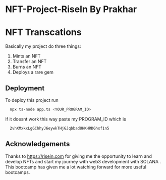 # NFT-Project-RiseIn By Prakhar

# NFT Transcations

Basically my project do three things:
1. Mints an NFT
2. Transfer an NFT
3. Burns an NFT
4. Deploys a rare gem 




## Deployment

To deploy this project run

```bash
  npx ts-node app.ts <YOUR_PROGRAM_ID>
```
If it doesnt work this way paste my PROGRAM_ID which is
``` bash
  2vhXMxkxLgGChhyJ6eywkTHjGJqbbadUHKHRDGhxf1n5
```


## Acknowledgements

 Thanks to https://risein.com for giving me the opportunity to learn and develop NFTs and start my journey with web3 development with SOLANA . This bootcamp has given me a lot watching forward for more useful bootcamps.
